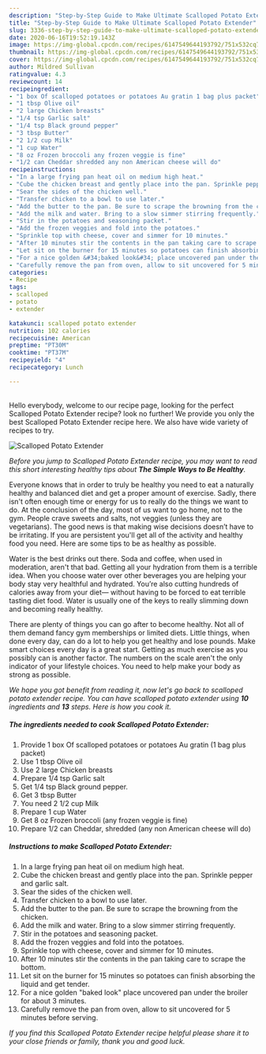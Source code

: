 ```yaml
---
description: "Step-by-Step Guide to Make Ultimate Scalloped Potato Extender"
title: "Step-by-Step Guide to Make Ultimate Scalloped Potato Extender"
slug: 3336-step-by-step-guide-to-make-ultimate-scalloped-potato-extender
date: 2020-06-16T19:52:19.143Z
image: https://img-global.cpcdn.com/recipes/6147549644193792/751x532cq70/scalloped-potato-extender-recipe-main-photo.jpg
thumbnail: https://img-global.cpcdn.com/recipes/6147549644193792/751x532cq70/scalloped-potato-extender-recipe-main-photo.jpg
cover: https://img-global.cpcdn.com/recipes/6147549644193792/751x532cq70/scalloped-potato-extender-recipe-main-photo.jpg
author: Mildred Sullivan
ratingvalue: 4.3
reviewcount: 14
recipeingredient:
- "1 box Of scalloped potatoes or potatoes Au gratin 1 bag plus packet"
- "1 tbsp Olive oil"
- "2 large Chicken breasts"
- "1/4 tsp Garlic salt"
- "1/4 tsp Black ground pepper"
- "3 tbsp Butter"
- "2 1/2 cup Milk"
- "1 cup Water"
- "8 oz Frozen broccoli any frozen veggie is fine"
- "1/2 can Cheddar shredded any non American cheese will do"
recipeinstructions:
- "In a large frying pan heat oil on medium high heat."
- "Cube the chicken breast and gently place into the pan. Sprinkle pepper and garlic salt."
- "Sear the sides of the chicken well."
- "Transfer chicken to a bowl to use later."
- "Add the butter to the pan. Be sure to scrape the browning from the chicken."
- "Add the milk and water. Bring to a slow simmer stirring frequently."
- "Stir in the potatoes and seasoning packet."
- "Add the frozen veggies and fold into the potatoes."
- "Sprinkle top with cheese, cover and simmer for 10 minutes."
- "After 10 minutes stir the contents in the pan taking care to scrape the bottom."
- "Let sit on the burner for 15 minutes so potatoes can finish absorbing the liquid and get tender."
- "For a nice golden &#34;baked look&#34; place uncovered pan under the broiler for about 3 minutes."
- "Carefully remove the pan from oven, allow to sit uncovered for 5 minutes before serving."
categories:
- Recipe
tags:
- scalloped
- potato
- extender

katakunci: scalloped potato extender 
nutrition: 102 calories
recipecuisine: American
preptime: "PT30M"
cooktime: "PT37M"
recipeyield: "4"
recipecategory: Lunch

---
```

<br>
Hello everybody, welcome to our recipe page, looking for the perfect Scalloped Potato Extender recipe? look no further! We provide you only the best Scalloped Potato Extender recipe here. We also have wide variety of recipes to try.
<br>


![Scalloped Potato Extender](https://img-global.cpcdn.com/recipes/6147549644193792/751x532cq70/scalloped-potato-extender-recipe-main-photo.jpg)

<i>Before you jump to Scalloped Potato Extender recipe, you may want to read this short interesting healthy tips about <strong>The Simple Ways to Be Healthy</strong>.</i>

Everyone knows that in order to truly be healthy you need to eat a naturally healthy and balanced diet and get a proper amount of exercise. Sadly, there isn't often enough time or energy for us to really do the things we want to do. At the conclusion of the day, most of us want to go home, not to the gym. People crave sweets and salts, not veggies (unless they are vegetarians). The good news is that making wise decisions doesn’t have to be irritating. If you are persistent you'll get all of the activity and healthy food you need. Here are some tips to be as healthy as possible.

Water is the best drinks out there. Soda and coffee, when used in moderation, aren't that bad. Getting all your hydration from them is a terrible idea. When you choose water over other beverages you are helping your body stay very healthful and hydrated. You’re also cutting hundreds of calories away from your diet— without having to be forced to eat terrible tasting diet food. Water is usually one of the keys to really slimming down and becoming really healthy.

There are plenty of things you can go after to become healthy. Not all of them demand fancy gym memberships or limited diets. Little things, when done every day, can do a lot to help you get healthy and lose pounds. Make smart choices every day is a great start. Getting as much exercise as you possibly can is another factor. The numbers on the scale aren't the only indicator of your lifestyle choices. You need to help make your body as strong as possible. 


<i>We hope you got benefit from reading it, now let's go back to scalloped potato extender recipe. You can have scalloped potato extender using <strong>10</strong> ingredients and <strong>13</strong> steps. Here is how you cook it.
</i>

##### The ingredients needed to cook Scalloped Potato Extender:

1. Provide 1 box Of scalloped potatoes or potatoes Au gratin (1 bag plus packet)
1. Use 1 tbsp Olive oil
1. Use 2 large Chicken breasts
1. Prepare 1/4 tsp Garlic salt
1. Get 1/4 tsp Black ground pepper.
1. Get 3 tbsp Butter
1. You need 2 1/2 cup Milk
1. Prepare 1 cup Water
1. Get 8 oz Frozen broccoli (any frozen veggie is fine)
1. Prepare 1/2 can Cheddar, shredded (any non American cheese will do)


##### Instructions to make Scalloped Potato Extender:

1. In a large frying pan heat oil on medium high heat.
1. Cube the chicken breast and gently place into the pan. Sprinkle pepper and garlic salt.
1. Sear the sides of the chicken well.
1. Transfer chicken to a bowl to use later.
1. Add the butter to the pan. Be sure to scrape the browning from the chicken.
1. Add the milk and water. Bring to a slow simmer stirring frequently.
1. Stir in the potatoes and seasoning packet.
1. Add the frozen veggies and fold into the potatoes.
1. Sprinkle top with cheese, cover and simmer for 10 minutes.
1. After 10 minutes stir the contents in the pan taking care to scrape the bottom.
1. Let sit on the burner for 15 minutes so potatoes can finish absorbing the liquid and get tender.
1. For a nice golden &#34;baked look&#34; place uncovered pan under the broiler for about 3 minutes.
1. Carefully remove the pan from oven, allow to sit uncovered for 5 minutes before serving.


<i>If you find this Scalloped Potato Extender recipe helpful please share it to your close friends or family, thank you and good luck.</i>
